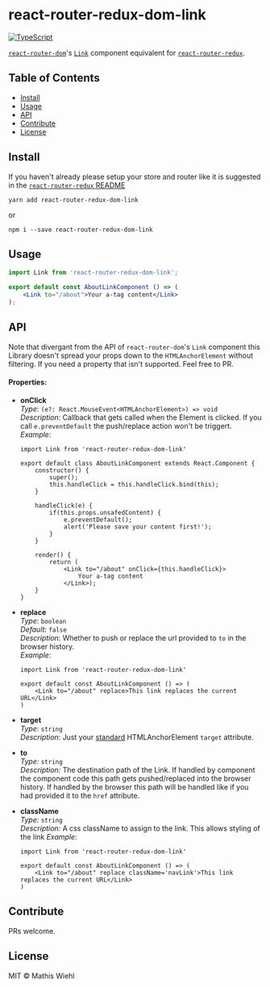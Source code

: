 # react-router-redux-dom-link
[![TypeScript][typescript-badge]][typescript]

[`react-router-dom`](https://github.com/ReactTraining/react-router/tree/master/packages/react-router-dom)&#39;s
[`Link`](https://github.com/ReactTraining/react-router/blob/master/packages/react-router-dom/modules/Link.js)
component equivalent for [`react-router-redux`](https://github.com/ReactTraining/react-router/tree/master/packages/react-router-redux). 

## Table of Contents

- [Install](#install)
- [Usage](#usage)
- [API](#api)
- [Contribute](#contribute)
- [License](#license)

## Install

If you haven't already please setup your store and router like it is suggested in the
[`react-router-redux` README](https://github.com/ReactTraining/react-router/blob/master/packages/react-router-redux/README.md)

```
yarn add react-router-redux-dom-link
```

or

```
npm i --save react-router-redux-dom-link
```

## Usage

```jsx
import Link from 'react-router-redux-dom-link';

export default const AboutLinkComponent () => (
    <Link to="/about">Your a-tag content</Link>
);
```

## API

Note that divergant from the API of `react-router-dom`'s `Link` component this
Library doesn't spread your props down to the `HTMLAnchorElement` without
filtering. If you need a property that isn't supported. Feel free to PR.

#### Properties:
* **onClick**  
    *Type*:         `(e?: React.MouseEvent<HTMLAnchorElement>) => void`  
    *Description*:  Callback that gets called when the Element is clicked. If
                    you call `e.preventDefault` the push/replace action won't
                    be triggert.  
    *Example*:  
    ```JSX
    import Link from 'react-router-redux-dom-link'

    export default class AboutLinkComponent extends React.Component {
        constructor() {
            super();
            this.handleClick = this.handleClick.bind(this);
        }

        handleClick(e) {
            if(this.props.unsafedContent) {
                e.preventDefault();
                alert('Please save your content first!');
            }
        }

        render() {
            return (
                <Link to="/about" onClick={this.handleClick}>
                    Your a-tag content
                </Link>);
        }
    }
    ```  
* **replace**  
    *Type*:         `boolean`  
    *Default:*      `false`  
    *Description*:  Whether to push or replace the url provided to `to` in the
                    browser history.  
    *Example*:
    ```JSX
    import Link from 'react-router-redux-dom-link'

    export default const AboutLinkComponent () => (
        <Link to="/about" replace>This link replaces the current URL</Link>
    )
    ```  
* **target**  
    *Type*:         `string`  
    *Description*:  Just your [standard](https://html.spec.whatwg.org/multipage/semantics.html#attr-hyperlink-target)
                    HTMLAnchorElement `target` attribute.

* **to**  
    *Type:*         `string`  
    *Description:*  The destination path of the Link. If handled by component the
                    component code this path gets pushed/replaced into the browser
                    history. If handled by the browser this path will be handled
                    like if you had provided it to the `href` attribute.

* **className**  
    *Type:*         `string`  
    *Description:*  A css className to assign to the link.  This allows styling of the link
    *Example*:
    ```JSX
    import Link from 'react-router-redux-dom-link'

    export default const AboutLinkComponent () => (
        <Link to="/about" replace className='navLink'>This link replaces the current URL</Link>
    )
    ```  
    
## Contribute

PRs welcome.

## License

MIT © Mathis Wiehl

[typescript]: http://www.typescriptlang.org/
[typescript-badge]: https://img.shields.io/badge/TypeScript-friendly-blue.svg
